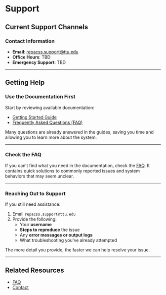 # Support

## Current Support Channels

### Contact Information

- **Email**: repacss.support@ttu.edu  
- **Office Hours**: TBD
- **Emergency Support**: TBD

---

## Getting Help

### Use the Documentation First

Start by reviewing available documentation:

- [Getting Started Guide](getting-started-at-REPACSS.md)
- [Frequently Asked Questions (FAQ)](faq.md)

Many questions are already answered in the guides, saving you time and allowing you to learn more about the system.

---

### Check the FAQ

If you can’t find what you need in the documentation, check the [FAQ](faq.md). It contains quick solutions to commonly reported issues and system behaviors that may seem unclear.

---

### Reaching Out to Support

If you still need assistance:

1. Email `repacss.support@ttu.edu`
2. Provide the following:
   - Your **username**
   - **Steps to reproduce** the issue
   - Any **error messages or output logs**
   - What troubleshooting you've already attempted

The more detail you provide, the faster we can help resolve your issue.

---

## Related Resources

- [FAQ](faq.md)
- [Contact](support.md)
<!-- - [System Status](status.md) -->
